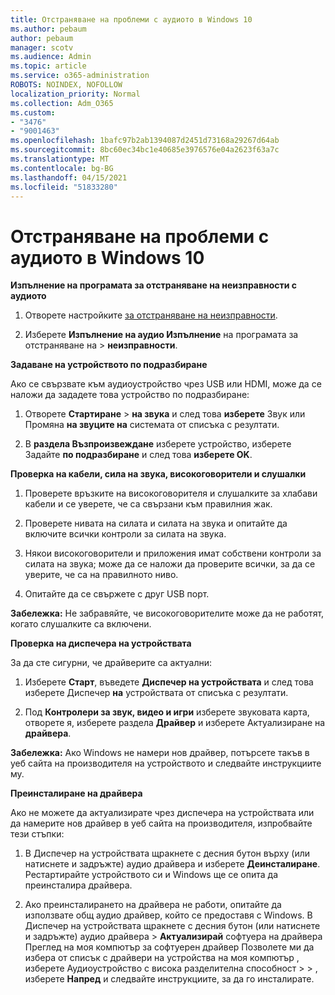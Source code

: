 ```yaml
---
title: Отстраняване на проблеми с аудиото в Windows 10
ms.author: pebaum
author: pebaum
manager: scotv
ms.audience: Admin
ms.topic: article
ms.service: o365-administration
ROBOTS: NOINDEX, NOFOLLOW
localization_priority: Normal
ms.collection: Adm_O365
ms.custom:
- "3476"
- "9001463"
ms.openlocfilehash: 1bafc97b2ab1394087d2451d73168a29267d64ab
ms.sourcegitcommit: 8bc60ec34bc1e40685e3976576e04a2623f63a7c
ms.translationtype: MT
ms.contentlocale: bg-BG
ms.lasthandoff: 04/15/2021
ms.locfileid: "51833280"
---
```

# <a name="troubleshooting-audio-issues-in-windows-10"></a>Отстраняване на проблеми с аудиото в Windows 10

**Изпълнение на програмата за отстраняване на неизправности с аудиото**

1.  Отворете настройките [за отстраняване на неизправности](ms-settings:troubleshoot).

2.  Изберете **Изпълнение на аудио Изпълнение** на програмата за отстраняване на  >  **неизправности**.

**Задаване на устройството по подразбиране**

Ако се свързвате към аудиоустройство чрез USB или HDMI, може да се наложи да зададете това устройство по подразбиране:

1. Отворете **Стартиране**  >  **на звука** и след това **изберете** Звук или Промяна **на звуците на** системата от списъка с резултати.

2.  В **раздела Възпроизвеждане** изберете устройство, изберете Задайте **по подразбиране** и след това **изберете OK**.

**Проверка на кабели, сила на звука, високоговорители и слушалки**

1. Проверете връзките на високоговорителя и слушалките за хлабави кабели и се уверете, че са свързани към правилния жак.

2. Проверете нивата на силата и силата на звука и опитайте да включите всички контроли за силата на звука.

3. Някои високоговорители и приложения имат собствени контроли за силата на звука; може да се наложи да проверите всички, за да се уверите, че са на правилното ниво.

4. Опитайте да се свържете с друг USB порт.

**Забележка:** Не забравяйте, че високоговорителите може да не работят, когато слушалките са включени.

**Проверка на диспечера на устройствата**

За да сте сигурни, че драйверите са актуални:

1. Изберете **Старт**, въведете **Диспечер на устройствата** и след това изберете Диспечер **на** устройствата от списъка с резултати.

2. Под **Контролери за звук, видео и игри** изберете звуковата карта, отворете я, изберете раздела **Драйвер** и изберете Актуализиране на **драйвера**.

**Забележка:** Ако Windows не намери нов драйвер, потърсете такъв в уеб сайта на производителя на устройството и следвайте инструкциите му.

**Преинсталиране на драйвера**

Ако не можете да актуализирате чрез диспечера на устройствата или да намерите нов драйвер в уеб сайта на производителя, изпробвайте тези стъпки:

1. В Диспечер на устройствата щракнете с десния бутон върху (или натиснете и задръжте) аудио драйвера и изберете **Деинсталиране**. Рестартирайте устройството си и Windows ще се опита да преинсталира драйвера.

2. Ако преинсталирането на драйвера не работи, опитайте да използвате общ аудио драйвер, който се предоставя с Windows. В Диспечер на устройствата щракнете с десния бутон (или натиснете и задръжте) аудио драйвера > **Актуализирай** софтуера на драйвера Преглед на моя компютър за софтуерен драйвер Позволете ми да избера от списък с драйвери на устройства на моя компютър , изберете Аудиоустройство с висока разделителна способност  >    >  , изберете **Напред** и следвайте инструкциите, за да го инсталирате. 
